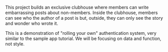 This project builds an exclusive clubhouse where members can write embarrassing posts about non-members. Inside the clubhouse, members can see who the author of a post is but, outside, they can only see the story and wonder who wrote it.

This is a demonstration of "rolling your own" authentication system, very similar to the sample app tutorial. We will be focusing on data and function, not style. 
